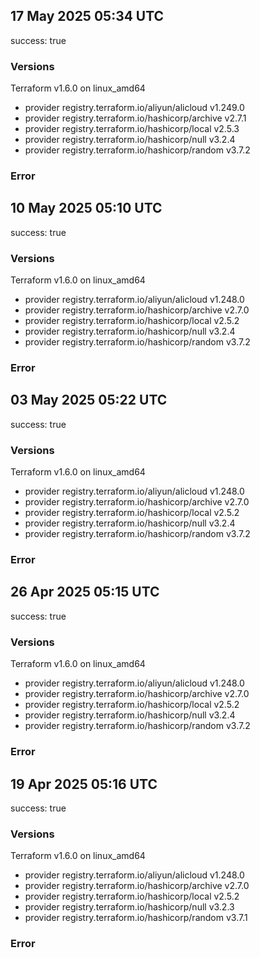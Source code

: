 ## 17 May 2025 05:34 UTC

success: true

### Versions

Terraform v1.6.0
on linux_amd64
+ provider registry.terraform.io/aliyun/alicloud v1.249.0
+ provider registry.terraform.io/hashicorp/archive v2.7.1
+ provider registry.terraform.io/hashicorp/local v2.5.3
+ provider registry.terraform.io/hashicorp/null v3.2.4
+ provider registry.terraform.io/hashicorp/random v3.7.2

### Error

## 10 May 2025 05:10 UTC

success: true

### Versions

Terraform v1.6.0
on linux_amd64
+ provider registry.terraform.io/aliyun/alicloud v1.248.0
+ provider registry.terraform.io/hashicorp/archive v2.7.0
+ provider registry.terraform.io/hashicorp/local v2.5.2
+ provider registry.terraform.io/hashicorp/null v3.2.4
+ provider registry.terraform.io/hashicorp/random v3.7.2

### Error

## 03 May 2025 05:22 UTC

success: true

### Versions

Terraform v1.6.0
on linux_amd64
+ provider registry.terraform.io/aliyun/alicloud v1.248.0
+ provider registry.terraform.io/hashicorp/archive v2.7.0
+ provider registry.terraform.io/hashicorp/local v2.5.2
+ provider registry.terraform.io/hashicorp/null v3.2.4
+ provider registry.terraform.io/hashicorp/random v3.7.2

### Error

## 26 Apr 2025 05:15 UTC

success: true

### Versions

Terraform v1.6.0
on linux_amd64
+ provider registry.terraform.io/aliyun/alicloud v1.248.0
+ provider registry.terraform.io/hashicorp/archive v2.7.0
+ provider registry.terraform.io/hashicorp/local v2.5.2
+ provider registry.terraform.io/hashicorp/null v3.2.4
+ provider registry.terraform.io/hashicorp/random v3.7.2

### Error

## 19 Apr 2025 05:16 UTC

success: true

### Versions

Terraform v1.6.0
on linux_amd64
+ provider registry.terraform.io/aliyun/alicloud v1.248.0
+ provider registry.terraform.io/hashicorp/archive v2.7.0
+ provider registry.terraform.io/hashicorp/local v2.5.2
+ provider registry.terraform.io/hashicorp/null v3.2.3
+ provider registry.terraform.io/hashicorp/random v3.7.1

### Error

